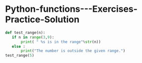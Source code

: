 # Python-functions---Exercises-Practice-Solution

 ```python
 def test_range(n):
    if n in range(3,9):
        print( " %s is in the range"%str(n))
    else :
        print("The number is outside the given range.")
test_range(5)
 
 ```

